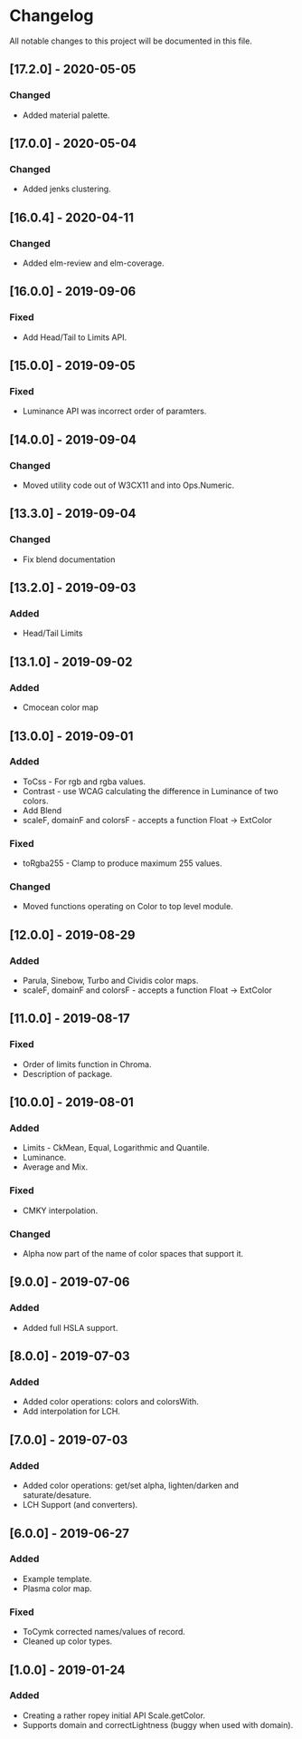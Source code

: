 # Changelog
All notable changes to this project will be documented in this file.

## [17.2.0] - 2020-05-05
### Changed
- Added material palette. 

## [17.0.0] - 2020-05-04
### Changed
- Added jenks clustering. 

## [16.0.4] - 2020-04-11
### Changed
- Added elm-review and elm-coverage. 

## [16.0.0] - 2019-09-06
### Fixed
- Add Head/Tail to Limits API. 

## [15.0.0] - 2019-09-05
### Fixed
- Luminance API was incorrect order of paramters. 

## [14.0.0] - 2019-09-04
### Changed
- Moved utility code out of W3CX11 and into Ops.Numeric. 

## [13.3.0] - 2019-09-04
### Changed
- Fix blend documentation 

## [13.2.0] - 2019-09-03
### Added
- Head/Tail Limits 

## [13.1.0] - 2019-09-02
### Added
- Cmocean color map 

## [13.0.0] - 2019-09-01
### Added
- ToCss - For rgb and rgba values.
- Contrast - use WCAG calculating the difference in Luminance of two colors.
- Add Blend
- scaleF, domainF and colorsF - accepts a function Float -> ExtColor
### Fixed
- toRgba255 - Clamp to produce maximum 255 values.
### Changed
- Moved functions operating on Color to top level module.

## [12.0.0] - 2019-08-29
### Added
- Parula, Sinebow, Turbo and Cividis color maps.
- scaleF, domainF and colorsF - accepts a function Float -> ExtColor

## [11.0.0] - 2019-08-17
### Fixed
- Order of limits function in Chroma.
- Description of package.

## [10.0.0] - 2019-08-01
### Added
- Limits - CkMean, Equal, Logarithmic and Quantile.
- Luminance.
- Average and Mix.
### Fixed
- CMKY interpolation.
### Changed
- Alpha now part of the name of color spaces that support it.  

## [9.0.0] - 2019-07-06
### Added
- Added full HSLA support. 

## [8.0.0] - 2019-07-03
### Added
- Added color operations: colors and colorsWith.
- Add interpolation for LCH.

## [7.0.0] - 2019-07-03
### Added
- Added color operations: get/set alpha, lighten/darken and saturate/desature.
- LCH Support (and converters).

## [6.0.0] - 2019-06-27
### Added
- Example template.
- Plasma color map.

### Fixed
- ToCymk corrected names/values of record.
- Cleaned up color types.

## [1.0.0] - 2019-01-24
### Added
- Creating a rather ropey initial API Scale.getColor.
- Supports domain and correctLightness (buggy when used with domain).
